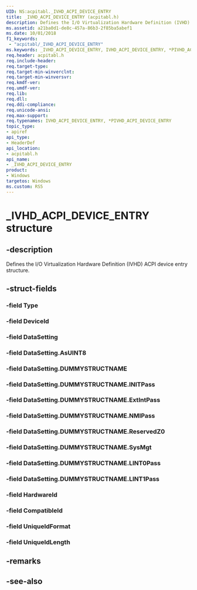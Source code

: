 ```yaml
---
UID: NS:acpitabl._IVHD_ACPI_DEVICE_ENTRY
title: _IVHD_ACPI_DEVICE_ENTRY (acpitabl.h)
description: Defines the I/O Virtualization Hardware Definition (IVHD) ACPI device entry structure. 
ms.assetid: a21ba0d1-de8c-457a-86b3-2f85ba5abef1
ms.date: 10/01/2018
f1_keywords:
 - "acpitabl/_IVHD_ACPI_DEVICE_ENTRY"
ms.keywords: _IVHD_ACPI_DEVICE_ENTRY, IVHD_ACPI_DEVICE_ENTRY, *PIVHD_ACPI_DEVICE_ENTRY, 
req.header: acpitabl.h
req.include-header:
req.target-type:
req.target-min-winverclnt:
req.target-min-winversvr:
req.kmdf-ver:
req.umdf-ver:
req.lib:
req.dll:
req.ddi-compliance:
req.unicode-ansi:
req.max-support:
req.typenames: IVHD_ACPI_DEVICE_ENTRY, *PIVHD_ACPI_DEVICE_ENTRY
topic_type: 
- apiref
api_type: 
- HeaderDef
api_location: 
- acpitabl.h
api_name: 
- _IVHD_ACPI_DEVICE_ENTRY
product:
- Windows
targetos: Windows
ms.custom: RS5
---
```


# _IVHD_ACPI_DEVICE_ENTRY structure

## -description

Defines the I/O Virtualization Hardware Definition (IVHD) ACPI device entry structure.

## -struct-fields

### -field Type
 
### -field DeviceId
 
### -field DataSetting
 
### -field DataSetting.AsUINT8
 
### -field DataSetting.DUMMYSTRUCTNAME
 
### -field DataSetting.DUMMYSTRUCTNAME.INITPass
 
### -field DataSetting.DUMMYSTRUCTNAME.ExtIntPass
 
### -field DataSetting.DUMMYSTRUCTNAME.NMIPass
 
### -field DataSetting.DUMMYSTRUCTNAME.ReservedZ0
 
### -field DataSetting.DUMMYSTRUCTNAME.SysMgt
 
### -field DataSetting.DUMMYSTRUCTNAME.LINT0Pass
 
### -field DataSetting.DUMMYSTRUCTNAME.LINT1Pass
 
### -field HardwareId
 
### -field CompatibleId
 
### -field UniqueIdFormat
 
### -field UniqueIdLength
 

## -remarks

## -see-also
